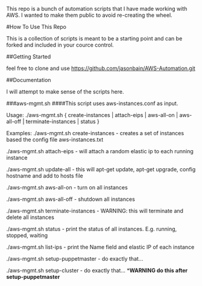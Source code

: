 This repo is a bunch of automation scripts that I have made working with AWS.  I wanted to make them public to avoid re-creating the wheel.

#How To Use This Repo

This is a collection of scripts is meant to be a starting point and can be forked and included in your cource control.

##Getting Started


feel free to clone and use https://github.com/jasonbain/AWS-Automation.git

##Documentation


I will attempt to make sense of the scripts here.

###aws-mgmt.sh
####This script uses aws-instances.conf as input.

Usage: ./aws-mgmt.sh { create-instances | attach-eips | aws-all-on | aws-all-off | terminate-instances | status }

Examples:
./aws-mgmt.sh create-instances - creates a set of instances based the config file aws-instances.txt

./aws-mgmt.sh attach-eips - will attach a random elastic ip to each running instance

./aws-mgmt.sh update-all - this will apt-get update, apt-get upgrade, config hostname and add to hosts file

./aws-mgmt.sh aws-all-on -  turn on all instances

./aws-mgmt.sh aws-all-off - shutdown all instances

./aws-mgmt.sh terminate-instances - WARNING: this will terminate and delete all instances

./aws-mgmt.sh status - print the status of all instances.  E.g. running, stopped, waiting

./aws-mgmt.sh list-ips - print the Name field and elastic IP of each instance

./aws-mgmt.sh setup-puppetmaster - do exactly that...

./aws-mgmt.sh setup-cluster - do exactly that... ***WARNING do this after setup-puppetmaster**
